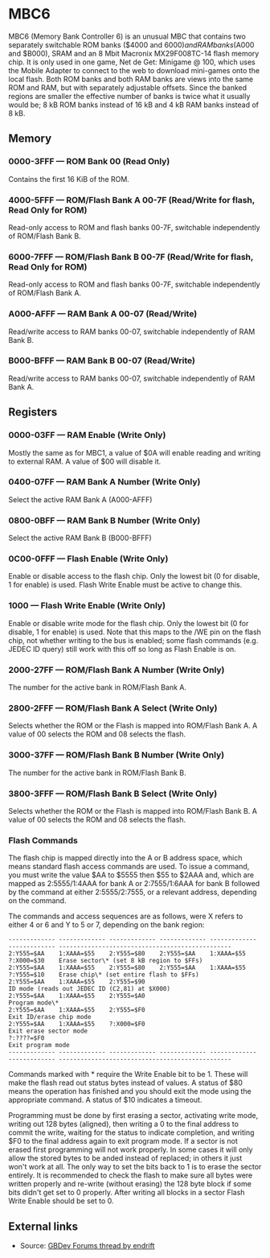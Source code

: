 # MBC6

MBC6 (Memory Bank Controller 6) is an unusual MBC that contains two
separately switchable ROM banks ($4000 and $6000) and RAM banks
($A000 and $B000), SRAM and an 8 Mbit Macronix MX29F008TC-14 flash
memory chip. It is only used in one game, Net de Get: Minigame @ 100,
which uses the Mobile Adapter to connect to
the web to download mini-games onto the local flash. Both ROM banks and
both RAM banks are views into the same ROM and RAM, but with separately
adjustable offsets. Since the banked regions are smaller the effective
number of banks is twice what it usually would be; 8 kB ROM banks
instead of 16 kB and 4 kB RAM banks instead of 8 kB.

## Memory

### 0000-3FFF — ROM Bank 00 (Read Only)

Contains the first 16 KiB of the ROM.

### 4000-5FFF — ROM/Flash Bank A 00-7F (Read/Write for flash, Read Only for ROM)

Read-only access to ROM and flash banks 00-7F, switchable independently
of ROM/Flash Bank B.

### 6000-7FFF — ROM/Flash Bank B 00-7F (Read/Write for flash, Read Only for ROM)

Read-only access to ROM and flash banks 00-7F, switchable independently
of ROM/Flash Bank A.

### A000-AFFF — RAM Bank A 00-07 (Read/Write)

Read/write access to RAM banks 00-07, switchable independently of RAM
Bank B.

### B000-BFFF — RAM Bank B 00-07 (Read/Write)

Read/write access to RAM banks 00-07, switchable independently of RAM
Bank A.

## Registers

### 0000-03FF — RAM Enable (Write Only)

Mostly the same as for MBC1, a value of $0A will enable reading and
writing to external RAM. A value of $00 will disable it.

### 0400-07FF — RAM Bank A Number (Write Only)

Select the active RAM Bank A (A000-AFFF)

### 0800-0BFF — RAM Bank B Number (Write Only)

Select the active RAM Bank B (B000-BFFF)

### 0C00-0FFF — Flash Enable (Write Only)

Enable or disable access to the flash chip. Only the lowest bit (0 for
disable, 1 for enable) is used. Flash Write Enable must be active to
change this.

### 1000 — Flash Write Enable (Write Only)

Enable or disable write mode for the flash chip. Only the lowest bit (0
for disable, 1 for enable) is used. Note that this maps to the /WE pin
on the flash chip, not whether writing to the bus is enabled;
some flash commands (e.g. JEDEC ID query) still work with this off so
long as Flash Enable is on.

### 2000-27FF — ROM/Flash Bank A Number (Write Only)

The number for the active bank in ROM/Flash Bank A.

### 2800-2FFF — ROM/Flash Bank A Select (Write Only)

Selects whether the ROM or the Flash is mapped into ROM/Flash Bank A. A
value of 00 selects the ROM and 08 selects the flash.

### 3000-37FF — ROM/Flash Bank B Number (Write Only)

The number for the active bank in ROM/Flash Bank B.

### 3800-3FFF — ROM/Flash Bank B Select (Write Only)

Selects whether the ROM or the Flash is mapped into ROM/Flash Bank B. A
value of 00 selects the ROM and 08 selects the flash.

### Flash Commands

The flash chip is mapped directly into the A or B address space, which
means standard flash access commands are used. To issue a command, you
must write the value $AA to $5555 then $55 to $2AAA and, which are
mapped as 2:5555/1:4AAA for bank A or 2:7555/1:6AAA for bank B followed
by the command at either 2:5555/2:7555, or a relevant address, depending
on the command.

The commands and access sequences are as follows, were X refers to
either 4 or 6 and Y to 5 or 7, depending on the bank region:

```
------------- ------------- ------------- ------------- ------------- ------------- ------------------------------------------------
2:Y555=$AA    1:XAAA=$55    2:Y555=$80    2:Y555=$AA    1:XAAA=$55    ?:X000=$30    Erase sector\* (set 8 kB region to $FFs)
2:Y555=$AA    1:XAAA=$55    2:Y555=$80    2:Y555=$AA    1:XAAA=$55    ?:Y555=$10    Erase chip\* (set entire flash to $FFs)
2:Y555=$AA    1:XAAA=$55    2:Y555=$90                                                 ID mode (reads out JEDEC ID (C2,81) at $X000)
2:Y555=$AA    1:XAAA=$55    2:Y555=$A0                                                 Program mode\*
2:Y555=$AA    1:XAAA=$55    2:Y555=$F0                                                 Exit ID/erase chip mode
2:Y555=$AA    1:XAAA=$55    ?:X000=$F0                                                 Exit erase sector mode
?:????=$F0                                                                               Exit program mode
------------- ------------- ------------- ------------- ------------- ------------- ------------------------------------------------
```

Commands marked with \* require the Write Enable bit to be 1. These will
make the flash read out status bytes instead of values. A status of $80
means the operation has finished and you should exit the mode using the
appropriate command. A status of $10 indicates a timeout.

Programming must be done by first erasing a sector, activating write
mode, writing out 128 bytes (aligned), then writing a 0 to the final
address to commit the write, waiting for the status to indicate
completion, and writing $F0 to the final address again to exit program
mode. If a sector is not erased first programming will not work
properly. In some cases it will only allow the stored bytes to be anded
instead of replaced; in others it just won't work at all. The only way
to set the bits back to 1 is to erase the sector entirely. It is
recommended to check the flash to make sure all bytes were written
properly and re-write (without erasing) the 128 byte block if some bits
didn't get set to 0 properly. After writing all blocks in a sector
Flash Write Enable should be set to 0.

## External links

- Source: [GBDev Forums thread by endrift](http://gbdev.gg8.se/forums/viewtopic.php?id=544)
